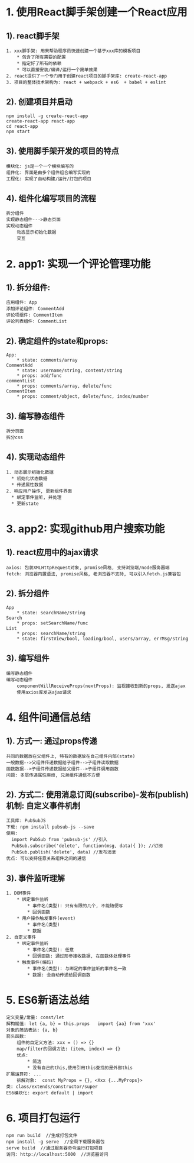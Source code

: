 # 1. 使用React脚手架创建一个React应用
## 1). react脚手架
	1. xxx脚手架: 用来帮助程序员快速创建一个基于xxx库的模板项目
		* 包含了所有需要的配置
		* 指定好了所有的依赖
		* 可以直接安装/编译/运行一个简单效果
	2. react提供了一个专门用于创建react项目的脚手架库: create-react-app
	3. 项目的整体技术架构为: react + webpack + es6  + babel + eslint
## 2). 创建项目并启动
	npm install -g create-react-app
	create-react-app react-app
	cd react-app
	npm start
## 3). 使用脚手架开发的项目的特点
	模块化: js是一个一个模块编写的
	组件化: 界面是由多个组件组合编写实现的
	工程化: 实现了自动构建/运行/打包的项目
## 4). 组件化编写项目的流程
	拆分组件
	实现静态组件--->静态页面
	实现动态组件
		动态显示初始化数据
		交互

# 2. app1: 实现一个评论管理功能
## 1). 拆分组件:
	应用组件: App
	添加评论组件: CommentAdd
	评论项组件: CommentItem
	评论列表组件: CommentList
## 2). 确定组件的state和props:
	App: 
		* state: comments/array
	CommentAdd
		* state: username/string, content/string
		* props: add/func
	commentList
	  	* props: comments/array, delete/func
	CommentItem
		* props: comment/object, delete/func, index/number
## 3). 编写静态组件
	拆分页面
	拆分css
## 4). 实现动态组件
	1. 动态展示初始化数据
	  * 初始化状态数据
	  * 传递属性数据
	2. 响应用户操作, 更新组件界面
	  * 绑定事件监听, 并处理
	  * 更新state

# 3. app2: 实现github用户搜索功能
## 1). react应用中的ajax请求
	axios: 包装XMLHttpRequest对象, promise风格, 支持浏览端/node服务器端
	fetch: 浏览器内置语法, promise风格, 老浏览器不支持, 可以引入fetch.js兼容包
## 2). 拆分组件
    App
		* state: searchName/string
    Search
      	* props: setSearchName/func
    List
      	* props: searchName/string
      	* state: firstView/bool, loading/bool, users/array, errMsg/string
## 3). 编写组件
	编写静态组件
	编写动态组件
		componentWillReceiveProps(nextProps): 监视接收到新的props, 发送ajax
		使用axios库发送ajax请求

# 4. 组件间通信总结
## 1). 方式一: 通过props传递
	共同的数据放在父组件上, 特有的数据放在自己组件内部(state)
	一般数据-->父组件传递数据给子组件-->子组件读取数据
	函数数据-->子组件传递数据给父组件-->子组件调用函数
	问题: 多层传递属性麻烦, 兄弟组件通信不方便
	
## 2). 方式二: 使用消息订阅(subscribe)-发布(publish)机制: 自定义事件机制
	工具库: PubSubJS
	下载: npm install pubsub-js --save
	使用: 
	  import PubSub from 'pubsub-js' //引入
	  PubSub.subscribe('delete', function(msg, data){ }); //订阅
	  PubSub.publish('delete', data) //发布消息
	优点: 可以支持任意关系组件之间的通信

## 3). 事件监听理解
	1. DOM事件
		* 绑定事件监听
			* 事件名(类型): 只有有限的几个, 不能随便写
			* 回调函数
		* 用户操作触发事件(event)
			* 事件名(类型)
			* 数据
	2. 自定义事件
		* 绑定事件监听
			* 事件名(类型): 任意
			* 回调函数: 通过形参接收数据, 在函数体处理事件
		* 触发事件(编码)
			* 事件名(类型): 与绑定的事件监听的事件名一致
			* 数据: 会自动传递给回调函数
      
# 5. ES6新语法总结
	定义变量/常量: const/let
	解构赋值: let {a, b} = this.props   import {aa} from 'xxx'
	对象的简洁表达: {a, b}
	箭头函数: 
		组件的自定义方法: xxx = () => {}
		map/filter的回调方法: (item, index) => {}
		优点:
			* 简洁
			* 没有自己的this,使用引用this查找的是外部this
	扩展运算符: ...
		拆解对象:  const MyProps = {}, <Xxx {...MyProps}>
	类: class/extends/constructor/super
	ES6模块化: export default | import

# 6. 项目打包运行
	npm run build  //生成打包文件
	npm install -g serve  //全局下载服务器包
	serve build  //通过服务器命令运行打包项目
	访问: http://localhost:5000  //浏览器访问

